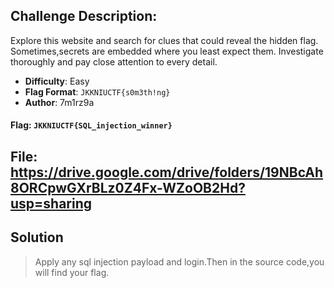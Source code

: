 ## Challenge Description: 
Explore this website and search for clues that could reveal the hidden flag. 
Sometimes,secrets are embedded where you least expect them. Investigate thoroughly and pay close attention to every detail.
- **Difficulty**: Easy
- **Flag Format**: `JKKNIUCTF{s0m3th!ng}`
- **Author**: 7m1rz9a

#### **Flag**: `JKKNIUCTF{SQL_injection_winner}`
## File: https://drive.google.com/drive/folders/19NBcAh8ORCpwGXrBLz0Z4Fx-WZoOB2Hd?usp=sharing

## Solution
> Apply any sql injection payload and login.Then in the source code,you will find your flag.

